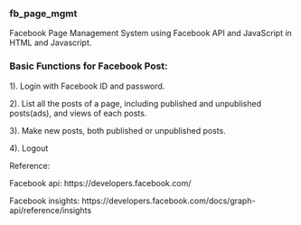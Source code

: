 ### fb_page_mgmt

Facebook Page Management System using Facebook API and JavaScript in HTML and Javascript.

### Basic Functions for Facebook Post:
<p>1). Login with Facebook ID and password.</p>
<p>2). List all the posts of a page, including published and unpublished posts(ads), and views of each posts.</p>
<p>3). Make new posts, both published or unpublished posts.</p>
<p>4). Logout</p>

Reference:
<p>Facebook api: https://developers.facebook.com/</p>
<p>Facebook insights: https://developers.facebook.com/docs/graph-api/reference/insights</p>



